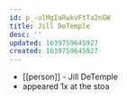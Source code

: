```yaml
---
id: p_-ulMgIaRwkvFtTa2nGW
title: Jill DeTemple
desc: ''
updated: 1639759645927
created: 1639759645927
---
```



- [[person]] - Jill DeTemple
- appeared 1x at the stoa

